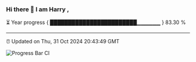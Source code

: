 ### Hi there 👋 I am Harry , 

⏳ Year progress { ████████████████████████▁▁▁▁▁▁ } 83.30 %

---

⏰ Updated on Thu, 31 Oct 2024 20:43:49 GMT

![Progress Bar CI](https://github.com/duykhang68/duykhang68/workflows/Progress%20Bar%20CI/badge.svg)
